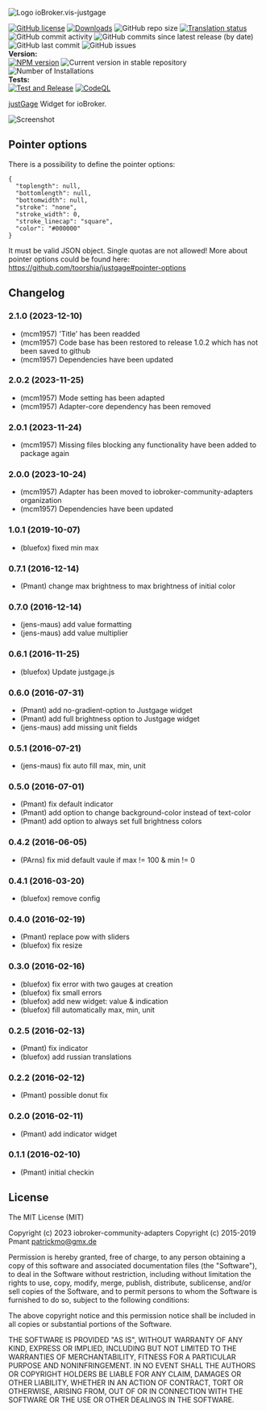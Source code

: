 ![Logo](admin/justgage.png)
ioBroker.vis-justgage

[![GitHub license](https://img.shields.io/github/license/iobroker-community-adapters/ioBroker.vis-justgage)](https://github.com/iobroker-community-adapters/ioBroker.vis-justgage/blob/master/LICENSE)
[![Downloads](https://img.shields.io/npm/dm/iobroker.vis-justgage.svg)](https://www.npmjs.com/package/iobroker.vis-justgage)
![GitHub repo size](https://img.shields.io/github/repo-size/iobroker-community-adapters/ioBroker.vis-justgage)
[![Translation status](https://weblate.iobroker.net/widgets/adapters/-/vis-justgage/svg-badge.svg)](https://weblate.iobroker.net/engage/adapters/?utm_source=widget)</br>
![GitHub commit activity](https://img.shields.io/github/commit-activity/m/iobroker-community-adapters/ioBroker.vis-justgage)
![GitHub commits since latest release (by date)](https://img.shields.io/github/commits-since/iobroker-community-adapters/ioBroker.vis-justgage/latest)
![GitHub last commit](https://img.shields.io/github/last-commit/iobroker-community-adapters/ioBroker.vis-justgage)
![GitHub issues](https://img.shields.io/github/issues/iobroker-community-adapters/ioBroker.vis-justgage)
</br>
**Version:** </br>
[![NPM version](http://img.shields.io/npm/v/iobroker.vis-justgage.svg)](https://www.npmjs.com/package/iobroker.vis-justgage)
![Current version in stable repository](https://iobroker.live/badges/vis-justgage-stable.svg)
![Number of Installations](https://iobroker.live/badges/vis-justgage-installed.svg)
</br>
**Tests:** </br>
[![Test and Release](https://github.com/iobroker-community-adapters/ioBroker.vis-justgage/actions/workflows/test-and-release.yml/badge.svg)](https://github.com/iobroker-community-adapters/ioBroker.vis-justgage/actions/workflows/test-and-release.yml)
[![CodeQL](https://github.com/iobroker-community-adapters/ioBroker.vis-justgage/actions/workflows/codeql.yml/badge.svg)](https://github.com/iobroker-community-adapters/ioBroker.vis-justgage/actions/workflows/codeql.yml)


[justGage](http://justgage.com/) Widget for ioBroker.

![Screenshot](img/widgets.png)

## Pointer options
There is a possibility to define the pointer options:
```
{
  "toplength": null,
  "bottomlength": null,
  "bottomwidth": null,
  "stroke": "none",
  "stroke_width": 0,
  "stroke_linecap": "square",
  "color": "#000000"
}
```
It must be valid JSON object. Single quotas are not allowed!
More about pointer options could be found here: https://github.com/toorshia/justgage#pointer-options

## Changelog
<!--
    Placeholder for the next version (at the beginning of the line):
    ### **WORK IN PROGRESS**
-->
### 2.1.0 (2023-12-10)
- (mcm1957) 'Title' has been readded
- (mcm1957) Code base has been restored to release 1.0.2 which has not been saved to github
- (mcm1957) Dependencies have been updated

### 2.0.2 (2023-11-25)
- (mcm1957) Mode setting has been adapted
- (mcm1957) Adapter-core dependency has been removed

### 2.0.1 (2023-11-24)
- (mcm1957) Missing files blocking any functionality have been added to package again

### 2.0.0 (2023-10-24)
- (mcm1957) Adapter has been moved to iobroker-community-adapters organization
- (mcm1957) Dependencies have been updated

### 1.0.1 (2019-10-07)
- (bluefox) fixed min max

### 0.7.1 (2016-12-14)
- (Pmant) change max brightness to max brightness of initial color

### 0.7.0 (2016-12-14)
- (jens-maus) add value formatting
- (jens-maus) add value multiplier

### 0.6.1 (2016-11-25)
- (bluefox) Update justgage.js

### 0.6.0 (2016-07-31)
- (Pmant) add no-gradient-option to Justgage widget
- (Pmant) add full brightness option to Justgage widget
- (jens-maus) add missing unit fields

### 0.5.1 (2016-07-21)
- (jens-maus) fix auto fill max, min, unit

### 0.5.0 (2016-07-01)
- (Pmant) fix default indicator
- (Pmant) add option to change background-color instead of text-color
- (Pmant) add option to always set full brightness colors

### 0.4.2 (2016-06-05)
- (PArns) fix mid default vaule if max != 100 & min != 0

### 0.4.1 (2016-03-20)
- (bluefox) remove config

### 0.4.0 (2016-02-19)
- (Pmant) replace pow with sliders
- (bluefox) fix resize

### 0.3.0 (2016-02-16)
- (bluefox) fix error with two gauges at creation
- (bluefox) fix small errors
- (bluefox) add new widget: value & indication
- (bluefox) fill automatically max, min, unit

### 0.2.5 (2016-02-13)
- (Pmant) fix indicator
- (bluefox) add russian translations

### 0.2.2 (2016-02-12)
- (Pmant) possible donut fix

### 0.2.0 (2016-02-11)
- (Pmant) add indicator widget

### 0.1.1 (2016-02-10)
- (Pmant) initial checkin

## License

The MIT License (MIT)

Copyright (c) 2023 iobroker-community-adapters 
Copyright (c) 2015-2019 Pmant <patrickmo@gmx.de>

Permission is hereby granted, free of charge, to any person obtaining a copy
of this software and associated documentation files (the "Software"), to deal
in the Software without restriction, including without limitation the rights
to use, copy, modify, merge, publish, distribute, sublicense, and/or sell
copies of the Software, and to permit persons to whom the Software is
furnished to do so, subject to the following conditions:

The above copyright notice and this permission notice shall be included in all
copies or substantial portions of the Software.

THE SOFTWARE IS PROVIDED "AS IS", WITHOUT WARRANTY OF ANY KIND, EXPRESS OR
IMPLIED, INCLUDING BUT NOT LIMITED TO THE WARRANTIES OF MERCHANTABILITY,
FITNESS FOR A PARTICULAR PURPOSE AND NONINFRINGEMENT. IN NO EVENT SHALL THE
AUTHORS OR COPYRIGHT HOLDERS BE LIABLE FOR ANY CLAIM, DAMAGES OR OTHER
LIABILITY, WHETHER IN AN ACTION OF CONTRACT, TORT OR OTHERWISE, ARISING FROM,
OUT OF OR IN CONNECTION WITH THE SOFTWARE OR THE USE OR OTHER DEALINGS IN THE
SOFTWARE.
